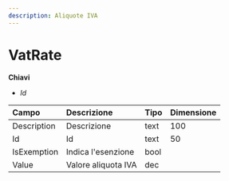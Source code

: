```yaml
---
description: Aliquote IVA
---
```

# VatRate

**Chiavi**

- *Id*

| Campo | Descrizione | Tipo | Dimensione | 
| :--- | :--- | :--- | :--- |
| Description | Descrizione | text | 100 |
| Id | Id | text | 50 |
| IsExemption | Indica l'esenzione | bool |  |
| Value | Valore aliquota IVA | dec |  |


